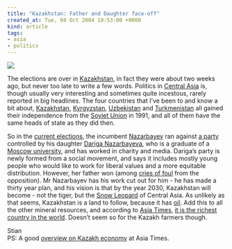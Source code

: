 ```yaml
---
title: "Kazakhstan: Father and Daughter face-off"
created_at: Tue, 04 Oct 2004 10:53:00 +0000
kind: article
tags:
- asia
- politics
---
```


![](http://odo.karaganda.kz:8001/picture/bars.gif)

The elections are over in
[Kazakhstan](http://news.bbc.co.uk/1/hi/world/asia-pacific/country_profiles/1298071.stm),
in fact they were about two weeks ago, but never too late to write a few
words. Politics in [Central
Asia](http://en.wikipedia.org/wiki/Central_Asia) is, though usually very
interesting and sometimes quite incestous, rarely reported in big
headlines. The four countries that I’ve been to and know a bit about,
[Kazakhstan](http://news.bbc.co.uk/1/hi/world/asia-pacific/country_profiles/1298071.stm),
[Kyrgyzstan](http://en.wikipedia.org/wiki/Kyrgyzstan),
[Uzbekistan](http://en.wikipedia.org/wiki/Uzbekistan) and
[Turkmenistan](http://en.wikipedia.org/wiki/Turkmenistan) all gained
their independence from the [Soviet
Union](http://en.wikipedia.org/wiki/Soviet_Union) in 1991, and all of
them have the same heads of state as they did then.

So in the [current
elections](http://www.rferl.org/specials/kazakhelections/), the
incumbent
[Nazarbayev](http://www.president.kz/main/mainframe.asp?lng=en) ran
against [a
party](http://www.rferl.org/specials/kazakhelections/parties.asp#asar)
controlled by his daughter [Dariga
Nazarbayeva](http://forumkz.addr.com/2004en/en_forum_09_08_04.htm), who
is a graduate of a [Moscow university](http://www.msu.ru/english/), and
has worked in charity and media. Dariga’s party is newly formed from a
social movement, and says it includes mostly young people who would like
to work for liberal values and a more equitable distribution. However,
her father won (among [cries of
foul](http://www.rferl.org/featuresarticle/2004/09/ee71d8c5-2db1-4ade-8e69-090bd943ccb5.html)
from the opposition). Mr Nazarbayev has his work cut out for him - he
has made a thirty year plan, and his vision is that by the year 2030,
Kazakhstan will become - not the tiger, but the [Snow
Leopard](http://en.wikipedia.org/wiki/Snow_leopard) of Central Asia. As
unlikely as that seems, Kazakhstan is a land to follow, because it has
[oil](http://www.indystar.com/articles/7/179973-9237-010.html). Add this
to all the other mineral resources, and according to [Asia
Times](http://www.atimes.com), [it is the richest country in the
world](http://www.atimes.com/atimes/Central_Asia/EK08Ag01.html). Doesn’t
seem so for the Kazakh farmers though.

Stian\
 PS: A good [overview on Kazakh
economy](http://www.atimes.com/atimes/Central_Asia/EK08Ag01.html) at
Asia Times.
